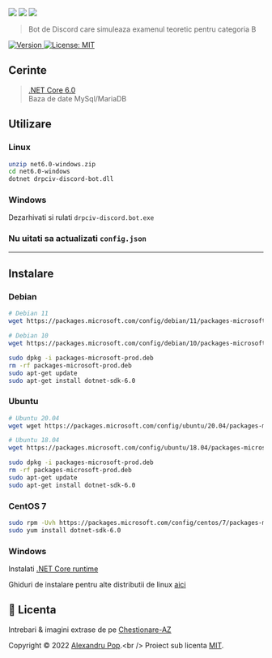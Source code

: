 
![](https://images.down.monster/rAjo2/RoyuPAJU65.gif/raw)
![](https://images.down.monster/rAjo2/sUcIRAQU55.png/raw)
![](https://images.down.monster/rAjo2/NekEXIco08.png/raw)
> Bot de Discord care simuleaza examenul teoretic pentru categoria B <br />
<p>
  <a href="https://github.com/DownAP/drpciv-discord-bot/releases/tag/1.0.0" target="_blank">
    <img alt="Version" src="https://img.shields.io/badge/version-1.0.0-blue.svg?cacheSeconds=2592000" />
  </a>
  <a href="https://github.com/DownAP/drpciv-discord-bot/blob/master/LICENSE" target="_blank">
    <img alt="License: MIT" src="https://img.shields.io/badge/license-MIT-green.svg" />
  </a>
</p>



## Cerinte
> [.NET Core 6.0](#Instalare) <br />
> Baza de date MySql/MariaDB

## Utilizare

### Linux
```sh
unzip net6.0-windows.zip
cd net6.0-windows
dotnet drpciv-discord-bot.dll
```
### Windows
Dezarhivati si rulati ```drpciv-discord.bot.exe```
### Nu uitati sa actualizati ```config.json```

***
## Instalare

### Debian 
```sh
# Debian 11
wget https://packages.microsoft.com/config/debian/11/packages-microsoft-prod.deb -O packages-microsoft-prod.deb

# Debian 10
wget https://packages.microsoft.com/config/debian/10/packages-microsoft-prod.deb -O packages-microsoft-prod.deb

sudo dpkg -i packages-microsoft-prod.deb
rm -rf packages-microsoft-prod.deb
sudo apt-get update
sudo apt-get install dotnet-sdk-6.0
```
### Ubuntu 
```sh
# Ubuntu 20.04
wget wget https://packages.microsoft.com/config/ubuntu/20.04/packages-microsoft-prod.deb -O packages-microsoft-prod.deb

# Ubuntu 18.04
wget https://packages.microsoft.com/config/ubuntu/18.04/packages-microsoft-prod.deb -O packages-microsoft-prod.deb

sudo dpkg -i packages-microsoft-prod.deb
rm -rf packages-microsoft-prod.deb
sudo apt-get update
sudo apt-get install dotnet-sdk-6.0
```
### CentOS 7
```sh
sudo rpm -Uvh https://packages.microsoft.com/config/centos/7/packages-microsoft-prod.rpm
sudo yum install dotnet-sdk-6.0
```
### Windows
Instalati [.NET Core runtime](https://dotnet.microsoft.com/en-us/download/dotnet/thank-you/runtime-desktop-6.0.12-windows-x64-installer)

Ghiduri de instalare pentru alte distributii de linux [aici](https://learn.microsoft.com/en-us/dotnet/core/install/linux)


## 📝 Licenta
Intrebari & imagini extrase de pe [Chestionare-AZ](https://chestionare-az.ro)

Copyright © 2022 [Alexandru Pop]([https://github.com/DownAP](https://down.monster/)).<br />
Proiect sub licenta [MIT](https://github.com/DownAP/drpciv-discord-bot/blob/master/LICENSE).

